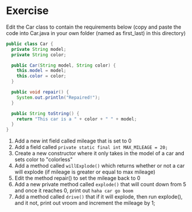 # Exercise
Edit the Car class to contain the requirements below (copy and paste the code into Car.java in your own folder (named as first_last) in this directory)
```java
public class Car {
  private String model;
  private String color;

  public Car(String model, String color) {
    this.model = model;
    this.color = color;
  }

  public void repair() {
    System.out.println("Repaired!");
  }

  public String toString() {
    return "This car is a " + color + " " + model;
  }
}
```
1. Add a new int field called mileage that is set to 0
2. Add a field called `private static final int MAX_MILEAGE = 20;`
3. Create a new constructor where it only takes in the model of a car and sets color to "colorless"
4. Add a method called `willExplode()` which returns whether or not a car will explode (if mileage is greater or equal to max mileage)
5. Edit the method repair() to set the mileage back to 0
6. Add a new private method called `explode()` that will count down from 5 and once it reaches 0, print out `haha car go boom`
7. Add a method called `drive()` that if it will explode, then run explode(), and it not, print out vroom and increment the mileage by 1;
